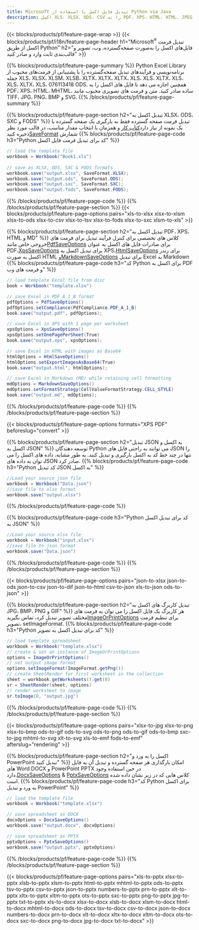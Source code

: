 ```yaml
---
title: Microsoft تبدیل فایل اکسل با استفاده از Python via Java
description: اکسل XLS، XLSX، ODS، CSV را به PDF، XPS، HTML، HTML، JPEG، JPEG، JPEG، JPEG، JPEG، JPEG، JPEG، JPEG، JPEG، JPEG، JPEG، JPEG، JPEG، JPEG، PDF، PDF. کد 81
---
```

{{< blocks/products/pf/feature-page-wrap >}}
{{< blocks/products/pf/i18n/feature-page-header h1="Microsoft<sup>&reg;</sup> تبدیل فرمت اکسل از طریق Python" h2="فایل‌های اکسل را به‌صورت صفحه‌گسترده، وب، تصویر و قالب‌بندی ثابت وارد و صادر کنید" >}}

{{% blocks/products/pf/feature-page-summary %}}
Python Excel Library برنامه‌نویسی و فرآیندهای تبدیل صفحه‌گسترده را با پشتیبانی از فرمت‌های محبوب از جمله XLS، XLSX، XLSM، XLSB، XLTX، XLTX، XLTX، XLS، XLS، XLTX، XLS، XLS، XLTX، XLS، 076113418 ODS. همچنین اجازه می دهد تا فایل های اکسل را به PDF، XPS، HTML، MHTML، ساده صادر کنید. متن و فرمت های تصویری محبوب مانند TIFF، JPG، PNG، BMP و SVG.
{{% /blocks/products/pf/feature-page-summary %}}

{{% blocks/products/pf/feature-page-section h2="تبدیل اکسل به XLSX، ODS، SXC و FODS" %}}
 تبدیل فرمت صفحه گسترده فقط به بارگیری یک صفحه گسترده با یک نمونه از نیاز دارد[کتاب کار](https://reference.aspose.com/cells/python/asposecells.api/Workbook) و همزمان با انتخاب مقدار مناسب، در قالب مورد نظر ذخیره کنید[SaveFormat](https://reference.aspose.com/cells/python/asposecells.api/saveformat) شمارش
{{% blocks/products/pf/feature-page-code h3="Python کد برای تبدیل فرمت فایل اکسل" %}}

```cs
// load the template file
workbook = Workbook("Book1.xls")
  
// save as XLSX, ODS, SXC & FODS formats
workbook.save("output.xlsx", SaveFormat.XLSX);
workbook.save("output.ods", SaveFormat.ODS);
workbook.save("output.sxc", SaveFormat.SXC);
workbook.save("output.fods", SaveFormat.FODS);
```
{{% /blocks/products/pf/feature-page-code %}}
{{% /blocks/products/pf/feature-page-section %}}
{{< blocks/products/pf/feature-page-options pairs="xls-to-xlsx xlsx-to-xlsm xlsx-to-ods xlsx-to-csv xlsx-to-tsv xlsx-to-fods xlsx-to-sxc xlsm-to-xls" >}}


{{% blocks/products/pf/feature-page-section h2="تبدیل اکسل به PDF، XPS، HTML و MD" %}}
 کلاس های تخصصی برای کنترل فرآیند تبدیل برای فرمت های خروجی خاص مانند[PdfSaveOptions](https://reference.aspose.com/cells/python/asposecells.api/PdfSaveOptions) برای صادرات فایل های اکسل به عنوان PDF،[XpsSaveOptions](https://reference.aspose.com/cells/python/asposecells.api/XpsSaveOptions) برای تبدیل اکسل به XPS،[HtmlSaveOptions](https://reference.aspose.com/cells/python/asposecells.api/HtmlSaveOptions) برای رندر اکسل به صورت HTML و[MarkdownSaveOptions](https://reference.aspose.com/cells/python/asposecells.api/MarkdownSaveOptions) برای تبدیل Excel به Markdown
{{% blocks/products/pf/feature-page-code h3="کد Python برای اکسل به PDF و فرمت های وب" %}}

```cs
// load template Excel file from disc
book = Workbook("template.xlsx")

// save Excel in PDF_A_1_B format
pdfOptions = PdfSaveOptions()
pdfOptions.setCompliance(PdfCompliance.PDF_A_1_B)
book.save("output.pdf", pdfOptions);

// save Excel in XPS with 1 page per worksheet
xpsOptions = XpsSaveOptions()
xpsOptions.setOnePagePerSheet(True)
book.save("output.xps", xpsOptions);

// save Excel in HTML with images as Base64
htmlOptions = HtmlSaveOptions()
htmlOptions.setExportImagesAsBase64(True)
book.save("output.html", htmlOptions);

// save Excel in Markdown (MD) while retaining cell formatting
mdOptions = MarkdownSaveOptions()
mdOptions.setFormatStrategy(CellValueFormatStrategy.CELL_STYLE)
book.save("output.md", mdOptions);
```
{{% /blocks/products/pf/feature-page-code %}}
{{% /blocks/products/pf/feature-page-section %}}

{{< blocks/products/pf/feature-page-options formats="XPS PDF" beforeslug="convert" >}}

{{% blocks/products/pf/feature-page-section h2="تبدیل JSON به اکسل و اکسل به JSON" %}}
توسعه دهندگان Python می توانند به راحتی فایل های JSON را تنها در چند خط کد به اکسل بارگیری و تبدیل کنند. به طور مشابه، داده های اکسل را می توان به داده های JSON صادر کرد.
{{% blocks/products/pf/feature-page-code h3="Python کد تبدیل JSON به اکسل" %}}
```cs
//Load your source json file
workbook = Workbook("Data.json")
//save file to xlsx format
workbook.save("output.xlsx")
```
{{% /blocks/products/pf/feature-page-code %}}

{{% blocks/products/pf/feature-page-code h3="Python کد برای تبدیل اکسل به JSON" %}}
```cs
//Load your source xlsx file
workbook = Workbook("input.xlsx")
//save file to json format
workbook.save("Data.json")
```
{{% /blocks/products/pf/feature-page-code %}}
{{% /blocks/products/pf/feature-page-section %}}

{{< blocks/products/pf/feature-page-options pairs="json-to-xlsx json-to-ods json-to-csv json-to-dif json-to-html csv-to-json xls-to-json ods-to-json" >}}

{{% blocks/products/pf/feature-page-section h2="تبدیل کاربرگ های اکسل به JPG، BMP، PNG و GIF" %}}
 هر کاربرگ یک فایل اکسل را می توان به فرمت های مختلف تصویر تبدیل کرد، تماس بگیرید[ImageOrPrintOptions](https://reference.aspose.com/cells/python/asposecells.api/ImageOrPrintOptions) برای تنظیم فرمت تصویر، setImageFormat.
{{% blocks/products/pf/feature-page-code h3="Python کد برای تبدیل اکسل به تصویر" %}}
```cs
// load template spreadsheet
workbook = Workbook("template.xlsx")
// create & set an instance of ImageOrPrintOptions
options = ImageOrPrintOptions()
// set output image format
options.setImageFormat(ImageFormat.getPng())
// create SheetRender for first worksheet in the collection
sheet = workbook.getWorksheets().get(0)
sr = SheetRender(sheet, options)
// render worksheet to image
sr.toImage(0, "output.jpg")
```
{{% /blocks/products/pf/feature-page-code %}}
{{% /blocks/products/pf/feature-page-section %}}

{{< blocks/products/pf/feature-page-options pairs="xlsx-to-jpg xlsx-to-png xlsx-to-bmp ods-to-gif ods-to-svg ods-to-png ods-to-gif ods-to-bmp sxc-to-jpg mhtml-to-svg xlt-to-svg xls-to-emf fods-to-emf" afterslug="rendering" >}}

{{% blocks/products/pf/feature-page-section h2="اکسل را به ورد و PowerPoint تبدیل کنید" %}}
 امکان بارگذاری هر صفحه گسترده و تبدیل آن به فایل های Word DOCX و PowerPoint PPTX در حین استفاده وجود دارد.[DocxSaveOptions](https://reference.aspose.com/cells/python/asposecells.api/DocxSaveOptions) & [PptxSaveOptions](https://reference.aspose.com/cells/python/asposecells.api/PptxSaveOptions) کلاس هایی که در زیر نشان داده شده است.
{{% blocks/products/pf/feature-page-code h3="کد Python برای اکسل به ورد و تبدیل PowerPoint" %}}
```cs
// load the template file
workbook = Workbook("template.xlsx")

// save spreadsheet as DOCX
docxOptions = DocxSaveOptions()
workbook.save("output.docx", docxOptions)

// save spreadsheet as PPTX
pptxOptions = PptxSaveOptions()
workbook.save("output.pptx", pptxOptions)
```
{{% /blocks/products/pf/feature-page-code %}}
{{% /blocks/products/pf/feature-page-section %}}

{{< blocks/products/pf/feature-page-options pairs="xls-to-pptx xlsx-to-pptx xlsb-to-pptx xlsm-to-pptx html-to-pptx mhtml-to-pptx ods-to-pptx tsv-to-pptx csv-to-pptx json-to-pptx numbers-to-pptx prn-to-pptx xlt-to-pptx xltx-to-pptx xltm-to-pptx ots-to-pptx sxc-to-pptx png-to-pptx jpg-to-pptx txt-to-pptx xls-to-docx xlsx-to-docx xlsb-to-docx xlsm-to-docx html-to-docx mhtml-to-docx ods-to-docx tsv-to-docx csv-to-docx json-to-docx numbers-to-docx prn-to-docx xlt-to-docx xltx-to-docx xltm-to-docx ots-to-docx sxc-to-docx png-to-docx jpg-to-docx txt-to-docx" >}}
